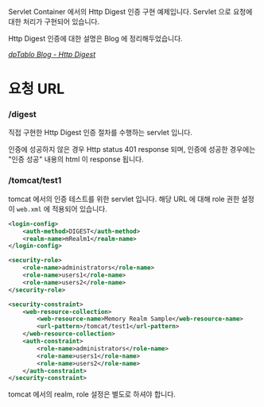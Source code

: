 Servlet Container 에서의 Http Digest 인증 구현 예제입니다. Servlet 으로 요청에 대한 처리가 구현되어 있습니다.

Http Digest 인증에 대한 설명은 Blog 에 정리해두었습니다.

*[dpTablo Blog - Http Digest](https://dptablo.github.io/servlet%20container/authorization/http/Http-Digest-implementation/)*

# 요청 URL

### /digest
직접 구현한 Http Digest 인증 절차를 수행하는 servlet 입니다.

인증에 성공하지 않은 경우 Http status 401 response 되며, 인증에 성공한 경우에는 "인증 성공" 내용의 html 이 response 됩니다.

### /tomcat/test1
tomcat 에서의 인증 테스트를 위한 servlet 입니다.
해당 URL 에 대해 role 권한 설정이 `web.xml` 에 적용되어 있습니다.

```xml
<login-config>
    <auth-method>DIGEST</auth-method>
    <realm-name>mRealm1</realm-name>
</login-config>

<security-role>
    <role-name>administrators</role-name>
    <role-name>users1</role-name>
    <role-name>users2</role-name>
</security-role>

<security-constraint>
    <web-resource-collection>
        <web-resource-name>Memory Realm Sample</web-resource-name>
        <url-pattern>/tomcat/test1</url-pattern>
    </web-resource-collection>
    <auth-constraint>
        <role-name>administrators</role-name>
        <role-name>users1</role-name>
        <role-name>users2</role-name>
    </auth-constraint>
</security-constraint>
```
tomcat 에서의 realm, role 설정은 별도로 하셔야 합니다.